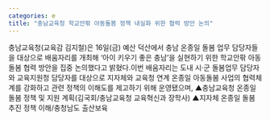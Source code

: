 ```yaml
---
categories: e
title: "충남교육청 학교안팎 아동돌봄 정책 내실화 위한 협력 방안 논의"
---
```

충남교육청(교육감 김지철)은 16일(금) 예산 덕산에서 충남 온종일 돌봄 업무 담당자들을 대상으로 배움자리를 개최해 ‘아이 키우기 좋은 충남’을 실현하기 위한 학교안팎 아동돌봄 협력 방안을 집중 논의했다고 밝혔다.이번 배움자리는 도내 시‧군 돌봄업무 담당자와 교육지원청 담당자를 대상으로 지자체와 교육청 연계 온종일 아동돌봄 사업의 협력체계를 강화하고 관련 정책의 이해도를 제고하기 위해 운영됐으며, ▲충남교육청 온종일 돌봄 정책 및 지원 계획(김국회/충남교육청 교육혁신과 장학사) ▲지자체 온종일 돌봄 추진 정책 이해/충청남도 출산보육